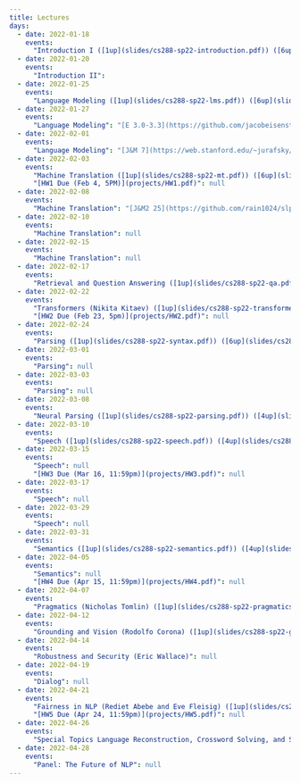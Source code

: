 ```yaml
---
title: Lectures
days:
  - date: 2022-01-18
    events:
      "Introduction I ([1up](slides/cs288-sp22-introduction.pdf)) ([6up](slides/cs288-sp22-introduction-6up.pdf))": null
  - date: 2022-01-20
    events:
      "Introduction II":
  - date: 2022-01-25
    events:
      "Language Modeling ([1up](slides/cs288-sp22-lms.pdf)) ([6up](slides/cs288-sp22-lms-6up.pdf))":  "[J&M 3](https://web.stanford.edu/~jurafsky/slp3/3.pdf)"
  - date: 2022-01-27
    events:
      "Language Modeling": "[E 3.0-3.3](https://github.com/jacobeisenstein/gt-nlp-class/blob/master/notes/eisenstein-nlp-notes.pdf); [J&M 6](https://web.stanford.edu/~jurafsky/slp3/6.pdf); [G 1-5](http://u.cs.biu.ac.il/~yogo/nnlp.pdf)"
  - date: 2022-02-01
    events:
      "Language Modeling": "[J&M 7](https://web.stanford.edu/~jurafsky/slp3/7.pdf); [Goldberg 10-11](http://u.cs.biu.ac.il/~yogo/nnlp.pdf)"
  - date: 2022-02-03
    events:
      "Machine Translation ([1up](slides/cs288-sp22-mt.pdf)) ([6up](slides/cs288-sp22-mt-6up.pdf))":  "[J&M 10](https://web.stanford.edu/~jurafsky/slp3/10.pdf)"
      "[HW1 Due (Feb 4, 5PM)](projects/HW1.pdf)": null
  - date: 2022-02-08
    events:
      "Machine Translation": "[J&M2 25](https://github.com/rain1024/slp2-pdf/blob/master/chapter-wise-pdf/%5B25%5D%20Machine%20Translation.pdf)"
  - date: 2022-02-10
    events:
      "Machine Translation": null
  - date: 2022-02-15
    events:
      "Machine Translation": null
  - date: 2022-02-17
    events:
      "Retrieval and Question Answering ([1up](slides/cs288-sp22-qa.pdf))": null
  - date: 2022-02-22
    events:
      "Transformers (Nikita Kitaev) ([1up](slides/cs288-sp22-transformers.pdf))": null
      "[HW2 Due (Feb 23, 5pm)](projects/HW2.pdf)": null
  - date: 2022-02-24
    events:
      "Parsing ([1up](slides/cs288-sp22-syntax.pdf)) ([6up](slides/cs288-sp22-syntax-6up.pdf))": "[J&M 13](https://web.stanford.edu/~jurafsky/slp3/13.pdf)"
  - date: 2022-03-01
    events:
      "Parsing": null
  - date: 2022-03-03
    events:
      "Parsing": null
  - date: 2022-03-08
    events:
      "Neural Parsing ([1up](slides/cs288-sp22-parsing.pdf)) ([4up](slides/cs288-sp22-parsing-4up.pdf))": null
  - date: 2022-03-10
    events:
      "Speech ([1up](slides/cs288-sp22-speech.pdf)) ([4up](slides/cs288-sp22-speech-4up.pdf))": "[J&M 26](https://web.stanford.edu/~jurafsky/slp3/26.pdf)"
  - date: 2022-03-15
    events:
      "Speech": null
      "[HW3 Due (Mar 16, 11:59pm)](projects/HW3.pdf)": null
  - date: 2022-03-17
    events:
      "Speech": null
  - date: 2022-03-29
    events:
      "Speech": null
  - date: 2022-03-31
    events:
      "Semantics ([1up](slides/cs288-sp22-semantics.pdf)) ([4up](slides/cs288-sp22-semantics-4up.pdf))": null
  - date: 2022-04-05
    events:
      "Semantics": null
      "[HW4 Due (Apr 15, 11:59pm)](projects/HW4.pdf)": null
  - date: 2022-04-07
    events:
      "Pragmatics (Nicholas Tomlin) ([1up](slides/cs288-sp22-pragmatics.pdf)) ([4up](slides/cs288-sp22-pragmatics-4up.pdf))": null
  - date: 2022-04-12
    events:
      "Grounding and Vision (Rodolfo Corona) ([1up](slides/cs288-sp22-grounding.pdf)) ([4up](slides/cs288-sp22-grounding-4up.pdf))": null
  - date: 2022-04-14
    events:
      "Robustness and Security (Eric Wallace)": null
  - date: 2022-04-19
    events:
      "Dialog": null
  - date: 2022-04-21
    events:
      "Fairness in NLP (Rediet Abebe and Eve Fleisig) ([1up](slides/cs288-sp22-ethics.pdf))": null
      "[HW5 Due (Apr 24, 11:59pm)](projects/HW5.pdf)": null
  - date: 2022-04-26
    events:
      "Special Topics Language Reconstruction, Crossword Solving, and Silent Speech": null
  - date: 2022-04-28
    events:
      "Panel: The Future of NLP": null
---
```

